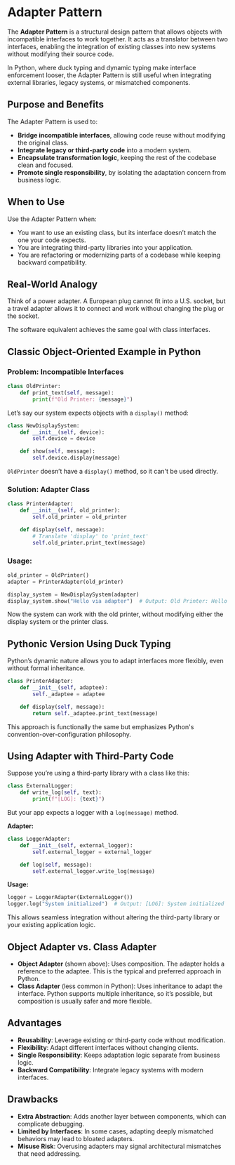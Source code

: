# Adapter Pattern

The **Adapter Pattern** is a structural design pattern that allows objects with incompatible interfaces to work together. It acts as a translator between two interfaces, enabling the integration of existing classes into new systems without modifying their source code.

In Python, where duck typing and dynamic typing make interface enforcement looser, the Adapter Pattern is still useful when integrating external libraries, legacy systems, or mismatched components.

## Purpose and Benefits

The Adapter Pattern is used to:

* **Bridge incompatible interfaces**, allowing code reuse without modifying the original class.
* **Integrate legacy or third-party code** into a modern system.
* **Encapsulate transformation logic**, keeping the rest of the codebase clean and focused.
* **Promote single responsibility**, by isolating the adaptation concern from business logic.

## When to Use

Use the Adapter Pattern when:

* You want to use an existing class, but its interface doesn’t match the one your code expects.
* You are integrating third-party libraries into your application.
* You are refactoring or modernizing parts of a codebase while keeping backward compatibility.

## Real-World Analogy

Think of a power adapter. A European plug cannot fit into a U.S. socket, but a travel adapter allows it to connect and work without changing the plug or the socket.

The software equivalent achieves the same goal with class interfaces.

## Classic Object-Oriented Example in Python

### Problem: Incompatible Interfaces

```python
class OldPrinter:
    def print_text(self, message):
        print(f"Old Printer: {message}")
```

Let’s say our system expects objects with a `display()` method:

```python
class NewDisplaySystem:
    def __init__(self, device):
        self.device = device

    def show(self, message):
        self.device.display(message)
```

`OldPrinter` doesn’t have a `display()` method, so it can't be used directly.

### Solution: Adapter Class

```python
class PrinterAdapter:
    def __init__(self, old_printer):
        self.old_printer = old_printer

    def display(self, message):
        # Translate 'display' to 'print_text'
        self.old_printer.print_text(message)
```

### Usage:

```python
old_printer = OldPrinter()
adapter = PrinterAdapter(old_printer)

display_system = NewDisplaySystem(adapter)
display_system.show("Hello via adapter")  # Output: Old Printer: Hello via adapter
```

Now the system can work with the old printer, without modifying either the display system or the printer class.

## Pythonic Version Using Duck Typing

Python’s dynamic nature allows you to adapt interfaces more flexibly, even without formal inheritance.

```python
class PrinterAdapter:
    def __init__(self, adaptee):
        self._adaptee = adaptee

    def display(self, message):
        return self._adaptee.print_text(message)
```

This approach is functionally the same but emphasizes Python's convention-over-configuration philosophy.

## Using Adapter with Third-Party Code

Suppose you’re using a third-party library with a class like this:

```python
class ExternalLogger:
    def write_log(self, text):
        print(f"[LOG]: {text}")
```

But your app expects a logger with a `log(message)` method.

**Adapter:**

```python
class LoggerAdapter:
    def __init__(self, external_logger):
        self.external_logger = external_logger

    def log(self, message):
        self.external_logger.write_log(message)
```

**Usage:**

```python
logger = LoggerAdapter(ExternalLogger())
logger.log("System initialized")  # Output: [LOG]: System initialized
```

This allows seamless integration without altering the third-party library or your existing application logic.

## Object Adapter vs. Class Adapter

* **Object Adapter** (shown above): Uses composition. The adapter holds a reference to the adaptee. This is the typical and preferred approach in Python.
* **Class Adapter** (less common in Python): Uses inheritance to adapt the interface. Python supports multiple inheritance, so it’s possible, but composition is usually safer and more flexible.

## Advantages

* **Reusability**: Leverage existing or third-party code without modification.
* **Flexibility**: Adapt different interfaces without changing clients.
* **Single Responsibility**: Keeps adaptation logic separate from business logic.
* **Backward Compatibility**: Integrate legacy systems with modern interfaces.

## Drawbacks

* **Extra Abstraction**: Adds another layer between components, which can complicate debugging.
* **Limited by Interfaces**: In some cases, adapting deeply mismatched behaviors may lead to bloated adapters.
* **Misuse Risk**: Overusing adapters may signal architectural mismatches that need addressing.
